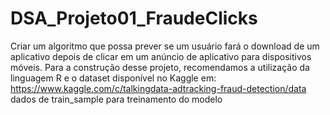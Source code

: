 # DSA_Projeto01_FraudeClicks
Criar  um algoritmo  que possa  prever se  um  usuário  fará  o download  de  um  aplicativo  depois  de  clicar  em  um  anúncio  de  aplicativo  para dispositivos móveis. 
Para a construção desse projeto, recomendamos a utilização da linguagem R e o dataset disponível no Kaggle em: 
 https://www.kaggle.com/c/talkingdata-adtracking-fraud-detection/data 
 dados de train_sample para treinamento do modelo 
